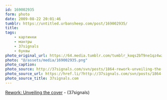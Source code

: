 ```yaml
---
id: 169002935
form: photo
date: 2009-08-22 20:01:46
tumblr: https://untitled.urbansheep.com/post/169002935/
title:
tags:
    - картинки
    - мантры
    - 37signals
    - буквы
photo_original_url: https://64.media.tumblr.com/tumblr_koqs2bT9ne1qz4wzio1_540.png
photo: "@/assets/media/169002935.png"
photo_caption:
photo_source: http://37signals.com/svn/posts/1864-rework-unveiling-the-cover
photo_source_url: https://href.li/?http://37signals.com/svn/posts/1864-rework-unveiling-the-cover
photo_source_title: 37signals.com
---
```


<p><a href="http://37signals.com/svn/posts/1864-rework-unveiling-the-cover">Rework: Unveiling the cover</a> - (37signals)</p>
